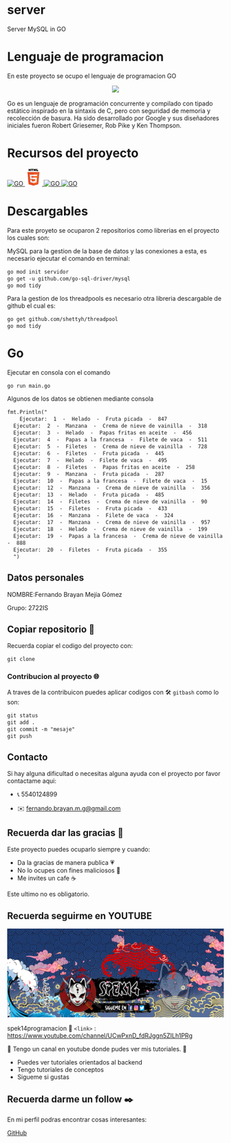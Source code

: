 # server
Server MySQL in GO

# Lenguaje de programacion
En este proyecto se ocupo el lenguaje de programacion GO

<p align="center"><a href="https://go.dev/" target="_blank"><img src="https://www.vectorlogo.zone/logos/golang/golang-official.svg" width="400"></a></p>

Go es un lenguaje de programación concurrente y compilado con tipado estático inspirado en la sintaxis de C, pero con seguridad de memoria y recolección de basura. Ha sido desarrollado por Google y sus diseñadores iniciales fueron Robert Griesemer, Rob Pike y Ken Thompson.

# Recursos del proyecto 

<p align="left"> <a href="https://go.dev/" target="_blank" rel="noreferrer"> <img src="https://www.vectorlogo.zone/logos/golang/golang-icon.svg" alt="GO" width="40" height="40"/> </a> <a href="https://www.w3.org/html/" target="_blank" rel="noreferrer"> <img src="https://raw.githubusercontent.com/devicons/devicon/master/icons/html5/html5-original-wordmark.svg" alt="html5" width="40" height="40"/> </a> <a href="https://developer.mozilla.org/es/docs/Web/CSS" target="_blank" rel="noreferrer"> <img src="https://www.vectorlogo.zone/logos/w3_css/w3_css-official.svg" alt="GO" width="40" height="40"/> </a> <a href="https://www.mysql.com/" target="_blank" rel="noreferrer"> <img src="https://www.vectorlogo.zone/logos/mysql/mysql-official.svg" alt="GO" width="40" height="40"/> </a></p>

# Descargables 
Para este proyeto se ocuparon 2 repositorios como librerias en el proyecto los cuales son:

MySQL para la gestion de la base de datos y las conexiones a esta, es necesario ejecutar el comando en terminal:
```
go mod init servidor
go get -u github.com/go-sql-driver/mysql
go mod tidy
```

Para la gestion de los threadpools es necesario otra libreria descargable de github el cual es:
```
go get github.com/shettyh/threadpool
go mod tidy
```
# Go
Ejecutar en consola con el comando
```
go run main.go
```
Algunos de los datos se obtienen mediante consola

```
fmt.Println("
	Ejecutar:  1  -  Helado  -  Fruta picada  -  847
  Ejecutar:  2  -  Manzana  -  Crema de nieve de vainilla  -  318
  Ejecutar:  3  -  Helado  -  Papas fritas en aceite  -  456
  Ejecutar:  4  -  Papas a la francesa  -  Filete de vaca  -  511
  Ejecutar:  5  -  Filetes  -  Crema de nieve de vainilla  -  728
  Ejecutar:  6  -  Filetes  -  Fruta picada  -  445
  Ejecutar:  7  -  Helado  -  Filete de vaca  -  495
  Ejecutar:  8  -  Filetes  -  Papas fritas en aceite  -  258
  Ejecutar:  9  -  Manzana  -  Fruta picada  -  287
  Ejecutar:  10  -  Papas a la francesa  -  Filete de vaca  -  15
  Ejecutar:  12  -  Manzana  -  Crema de nieve de vainilla  -  356
  Ejecutar:  13  -  Helado  -  Fruta picada  -  485
  Ejecutar:  14  -  Filetes  -  Crema de nieve de vainilla  -  90
  Ejecutar:  15  -  Filetes  -  Fruta picada  -  433
  Ejecutar:  16  -  Manzana  -  Filete de vaca  -  324
  Ejecutar:  17  -  Manzana  -  Crema de nieve de vainilla  -  957
  Ejecutar:  18  -  Helado  -  Crema de nieve de vainilla  -  199
  Ejecutar:  19  -  Papas a la francesa  -  Crema de nieve de vainilla  -  888
  Ejecutar:  20  -  Filetes  -  Fruta picada  -  355
  ")
```
## Datos personales 
NOMBRE:Fernando Brayan Mejía Gómez 

Grupo: 2722IS

## Copiar repositorio :space_invader:

Recuerda copiar el codigo del proyecto con:
```
git clone
```
### Contribucion al proyecto :globe_with_meridians:
A traves de la contribuicon puedes aplicar codigos con  	:hammer_and_wrench: `gitbash` como lo son:

```
git status
git add .
git commit -m "mesaje"
git push
```
## Contacto

Si hay alguna dificultad o necesitas alguna ayuda con el proyecto por favor contactame aqui:
- :telephone_receiver:  5540124899

- :envelope:  fernando.brayan.m.g@gmail.com

## Recuerda dar las gracias :blue_heart:

Este proyecto puedes ocuparlo siempre y cuando:
- Da la gracias de manera publica :heartpulse:
- No lo ocupes con fines maliciosos :lock_with_ink_pen:
- Me invites un cafe :coffee:

Este ultimo no es obligatorio.

## Recuerda seguirme en YOUTUBE

![Codeunit06](https://github.com/Codeunit6/Codeunit6/blob/main/anbu.jpg "Codeunit06")

spek14programacion :link: `<link>` : <https://www.youtube.com/channel/UCwPxnD_fdRJggn5ZILh1PRg>

📌 Tengo un canal en youtube donde pudes ver mis tutoriales. 📌

- Puedes ver tutoriales orientados al backend
- Tengo tutoriales de conceptos
- Sigueme si gustas 

## Recuerda darme un follow :black_nib:

En mi perfil podras encontrar cosas interesantes: 

[GitHub](https://github.com/Codeunit6 "GitHub")

